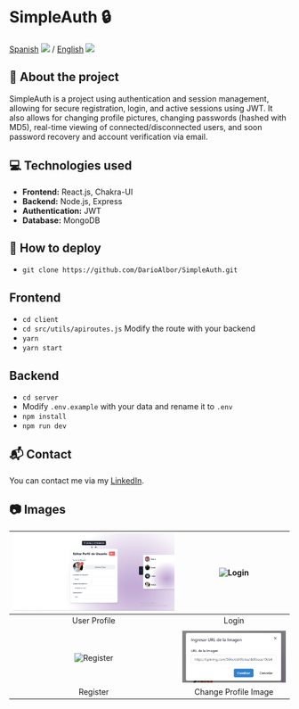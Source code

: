 # SimpleAuth 🔒

[Spanish](README.md) <img src="https://flagicons.lipis.dev/flags/4x3/ar.svg" width="20"/> / [English](README_en.md) <img src="https://flagicons.lipis.dev/flags/4x3/us.svg" width="20"/>

## 📖 About the project

SimpleAuth is a project using authentication and session management, allowing for secure registration, login, and active sessions using JWT. It also allows for changing profile pictures, changing passwords (hashed with MD5), real-time viewing of connected/disconnected users, and soon password recovery and account verification via email.

## 💻 Technologies used

- **Frontend:** React.js, Chakra-UI
- **Backend:** Node.js, Express
- **Authentication:** JWT
- **Database:** MongoDB

## 🚀 How to deploy

- `git clone https://github.com/DarioAlbor/SimpleAuth.git`

## Frontend
- `cd client`
- `cd src/utils/apiroutes.js` Modify the route with your backend
- `yarn`
- `yarn start`
## Backend
- `cd server`
- Modify `.env.example` with your data and rename it to `.env`
- `npm install`
- `npm run dev`

## 📬 Contact

You can contact me via my [LinkedIn](https://www.linkedin.com/in/albordario/).

## 📷 Images

| ![User Profile](./imagesgit/index.png) | ![Login](./imagesgit/login.png) |
|:---------------------------------------:|:-------------------------------:|
| User Profile                            | Login                           |
|                                         |                                |
| ![Register](./imagesgit/register.png)   | ![Change Profile Image](./imagesgit/changeimage.png) |
| Register                                | Change Profile Image            |